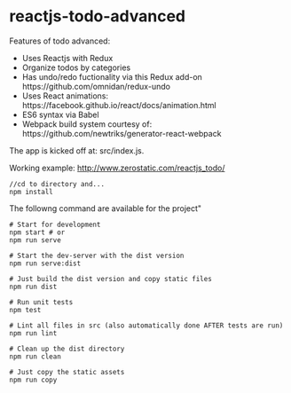 # reactjs-todo-advanced

Features of todo advanced:
<ul><li>Uses Reactjs with Redux
</li><li>Organize todos by categories
</li><li>Has undo/redo fuctionality via this Redux add-on https://github.com/omnidan/redux-undo
</li><li>Uses React animations: https://facebook.github.io/react/docs/animation.html
</li><li>ES6 syntax via Babel
</li><li>Webpack build system courtesy of: https://github.com/newtriks/generator-react-webpack
</ul>
The app is kicked off at: src/index.js.

Working example: http://www.zerostatic.com/reactjs_todo/

```
//cd to directory and...
npm install
```
The followng command are available for the project"
```
# Start for development
npm start # or
npm run serve

# Start the dev-server with the dist version
npm run serve:dist

# Just build the dist version and copy static files
npm run dist

# Run unit tests
npm test

# Lint all files in src (also automatically done AFTER tests are run)
npm run lint

# Clean up the dist directory
npm run clean

# Just copy the static assets
npm run copy
```
